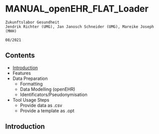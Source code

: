 # MANUAL_openEHR_FLAT_Loader

`Zukunftslabor Gesundheit`  
`Jendrik Richter (UMG), Jan Janosch Schneider (UMG), Mareike Joseph (MHH)`

`08/2021`

## Contents
- [Introduction](#introduction)
- Features
- Data Preparation
  - Formatting
  - Data Modelling (openEHR)
  - Identificators/Pseudonymisation
- Tool Usage Steps
  - Provide data as .csv
  - Provide a template as .opt 

## Introduction
